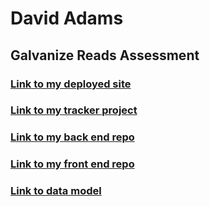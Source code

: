 # David Adams

## Galvanize Reads Assessment

### [Link to my deployed site](https://greads-da.firebaseapp.com/)

### [Link to my tracker project](https://www.pivotaltracker.com/n/projects/1516575)

### [Link to my back end repo](https://github.com/davidtadams/galvanize-reads-api)

### [Link to my front end repo](https://github.com/davidtadams/galvanize-reads-frontend)

### [Link to data model](https://github.com/davidtadams/galvanize-reads-api/blob/master/GalvanizeReads_Schema.png)
